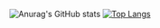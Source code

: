 
![Anurag's GitHub stats](https://github-readme-stats.vercel.app/api?username=miguelista&show_icons=true&theme=highcontrast)
[![Top Langs](https://github-readme-stats.vercel.app/api/top-langs/?username=miguelista)](https://github.com/miguelista/github-readme-stats)



